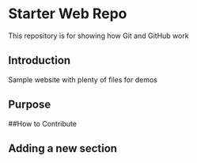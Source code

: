# Starter Web Repo

This repository is for showing how Git and GitHub work

## Introduction

Sample website with plenty of files for demos

## Purpose

##How to Contribute

## Adding a new section